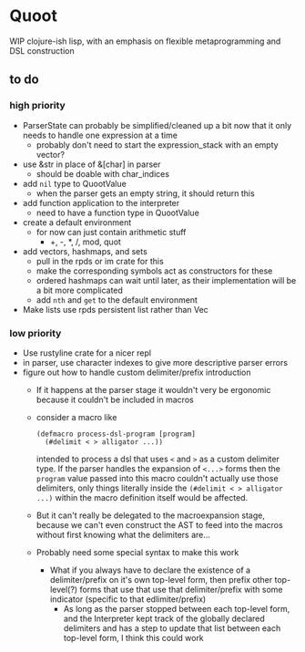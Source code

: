 # Quoot
WIP clojure-ish lisp, with an emphasis on flexible metaprogramming and DSL construction

## to do
### high priority
* ParserState can probably be simplified/cleaned up a bit now that it only needs to handle one expression at a time
  * probably don't need to start the expression_stack with an empty vector?
* use &str in place of &[char] in parser
  * should be doable with char_indices
* add `nil` type to QuootValue
  * when the parser gets an empty string, it should return this
* add function application to the interpreter
  * need to have a function type in QuootValue
* create a default environment
  * for now can just contain arithmetic stuff
    * +, -, *, /, mod, quot
* add vectors, hashmaps, and sets
  * pull in the rpds or im crate for this
  * make the corresponding symbols act as constructors for these
  * ordered hashmaps can wait until later, as their implementation will be a bit more complicated
  * add `nth` and `get` to the default environment
* Make lists use rpds persistent list rather than Vec

### low priority
* Use rustyline crate for a nicer repl
* in parser, use character indexes to give more descriptive parser errors
* figure out how to handle custom delimiter/prefix introduction
  * If it happens at the parser stage it wouldn't very be ergonomic because it couldn't be included in macros
   * consider a macro like 

      ```
      (defmacro process-dsl-program [program]
        (#delimit < > alligator ...))
      ```
    
      intended to process a dsl that uses `<` and `>` as a custom delimiter type. If the parser handles the expansion of `<...>` forms then the `program` value passed into this macro couldn't actually use those delimiters, only things literally inside the `(#delimit < > alligator ...)` within the macro definition itself would be affected.
  * But it can't really be delegated to the macroexpansion stage, because we can't even construct the AST to feed into the macros without first knowing what the delimiters are...
  * Probably need some special syntax to make this work
    * What if you always have to declare the existence of a delimiter/prefix on it's own top-level form, then prefix other top-level(?) forms that use that use that delimiter/prefix with some indicator (specific to that edlimiter/prefix)
      * As long as the parser stopped between each top-level form, and the Interpreter kept track of the globally declared delimiters and has a step to update that list between each top-level form, I think this could work